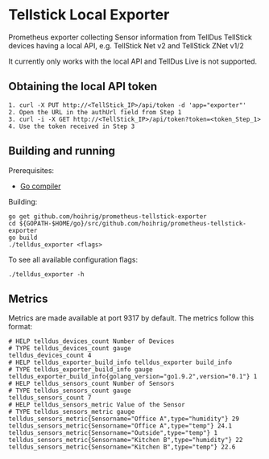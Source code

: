 # Tellstick Local Exporter

Prometheus exporter collecting Sensor information from TellDus TellStick devices having a local API, e.g. TellStick Net v2 and TellStick ZNet v1/2

It currently only works with the local API and TellDus Live is not supported.

## Obtaining the local API token

	1. curl -X PUT http://<TellStick_IP>/api/token -d 'app="exporter"'
	2. Open the URL in the authUrl field from Step 1
	3. curl -i -X GET http://<TellStick_IP>/api/token?token=<token_Step_1>
	4. Use the token received in Step 3

## Building and running

Prerequisites:

* [Go compiler](https://golang.org/dl/)

Building:

    go get github.com/hoihrig/prometheus-tellstick-exporter
    cd ${GOPATH-$HOME/go}/src/github.com/hoihrig/prometheus-tellstick-exporter
    go build
    ./telldus_exporter <flags>

To see all available configuration flags:

    ./telldus_exporter -h

## Metrics

Metrics are made available at port 9317 by default.
The metrics follow this format:

    # HELP telldus_devices_count Number of Devices
    # TYPE telldus_devices_count gauge
    telldus_devices_count 4
    # HELP telldus_exporter_build_info telldus_exporter build_info
    # TYPE telldus_exporter_build_info gauge
    telldus_exporter_build_info{golang_version="go1.9.2",version="0.1"} 1
    # HELP telldus_sensors_count Number of Sensors
    # TYPE telldus_sensors_count gauge
    telldus_sensors_count 7
    # HELP telldus_sensors_metric Value of the Sensor
    # TYPE telldus_sensors_metric gauge
    telldus_sensors_metric{Sensorname="Office A",type="humidity"} 29
    telldus_sensors_metric{Sensorname="Office A",type="temp"} 24.1
    telldus_sensors_metric{Sensorname="Outside",type="temp"} 1
    telldus_sensors_metric{Sensorname="Kitchen B",type="humidity"} 22
    telldus_sensors_metric{Sensorname="Kitchen B",type="temp"} 22.6
